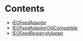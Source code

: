 

# Contents
- [IEOFeedAdapter](IEOFeedAdapter.sol/interface.IEOFeedAdapter.md)
- [IEOFeedAdapterOldCompatible](IEOFeedAdapterOldCompatible.sol/interface.IEOFeedAdapterOldCompatible.md)
- [IEOFeedRegistryAdapter](IEOFeedRegistryAdapter.sol/interface.IEOFeedRegistryAdapter.md)
